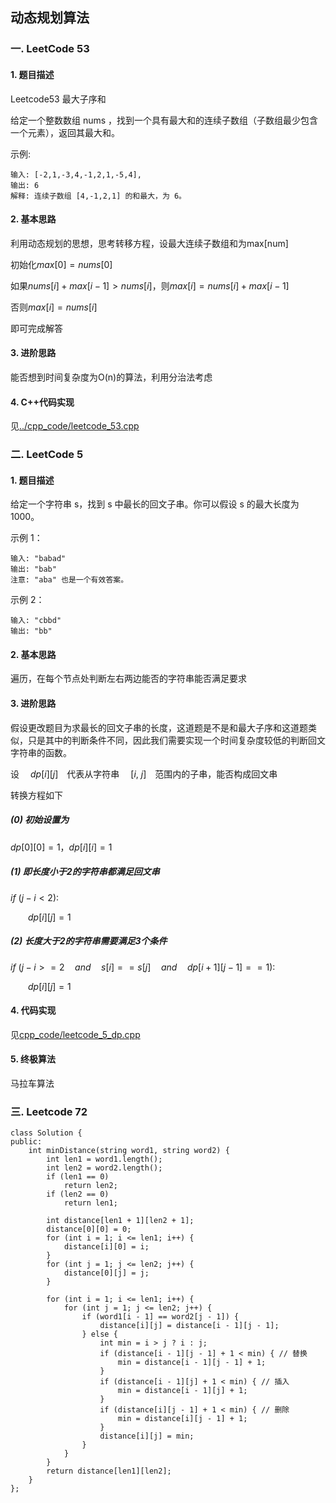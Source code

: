 ## 动态规划算法

### 一. LeetCode 53

#### 1. 题目描述

Leetcode53 最大子序和

给定一个整数数组 nums ，找到一个具有最大和的连续子数组（子数组最少包含一个元素），返回其最大和。

示例:

```
输入: [-2,1,-3,4,-1,2,1,-5,4],
输出: 6
解释: 连续子数组 [4,-1,2,1] 的和最大，为 6。
```

#### 2. 基本思路

利用动态规划的思想，思考转移方程，设最大连续子数组和为max[num]

初始化$max[0] = nums[0]$

如果$nums[i] + max[i - 1] > nums[i]$，则$max[i] = nums[i] + max[i - 1]$

否则$max[i] = nums[i]$

即可完成解答

#### 3. 进阶思路

能否想到时间复杂度为O(n)的算法，利用分治法考虑

#### 4. C++代码实现

见[../cpp_code/leetcode_53.cpp](../cpp_code/leetcode_53.cpp)

### 二. LeetCode 5

#### 1. 题目描述

给定一个字符串 s，找到 s 中最长的回文子串。你可以假设 s 的最大长度为 1000。

示例 1：

```
输入: "babad"
输出: "bab"
注意: "aba" 也是一个有效答案。
```

示例 2：

```
输入: "cbbd"
输出: "bb"
```

#### 2. 基本思路

遍历，在每个节点处判断左右两边能否的字符串能否满足要求

#### 3. 进阶思路

假设更改题目为求最长的回文子串的长度，这道题是不是和最大子序和这道题类似，只是其中的判断条件不同，因此我们需要实现一个时间复杂度较低的判断回文字符串的函数。

设&emsp;  $dp[i][j]$&emsp;代表从字符串&emsp; $[i,\ j]$&emsp;范围内的子串，能否构成回文串

转换方程如下

##### (0) 初始设置为

$dp[0][0] = 1，dp[i][i] = 1$

##### (1) 即长度小于2的字符串都满足回文串

$if \  (j - i < 2):$

&emsp;&emsp;$dp[i][j] = 1$ 

##### (2) 长度大于2的字符串需要满足3个条件

$if \ (j - i >= 2 \quad and \quad  s[i] == s[j] \quad  and \quad  dp[i + 1][j - 1] == 1):$

&emsp;&emsp;$dp[i][j] = 1$

#### 4. 代码实现

见[cpp_code/leetcode_5_dp.cpp](../cpp_code/leetcode_5_dp.cpp)

#### 5. 终极算法

马拉车算法

### 三. Leetcode 72

```
class Solution {
public:
    int minDistance(string word1, string word2) {
        int len1 = word1.length();
        int len2 = word2.length();
        if (len1 == 0)
            return len2;
        if (len2 == 0)
            return len1;

        int distance[len1 + 1][len2 + 1];
        distance[0][0] = 0;
        for (int i = 1; i <= len1; i++) {
            distance[i][0] = i;
        }
        for (int j = 1; j <= len2; j++) {
            distance[0][j] = j;
        }

        for (int i = 1; i <= len1; i++) {
            for (int j = 1; j <= len2; j++) {
                if (word1[i - 1] == word2[j - 1]) {
                    distance[i][j] = distance[i - 1][j - 1];
                } else {
                    int min = i > j ? i : j;
                    if (distance[i - 1][j - 1] + 1 < min) { // 替换
                        min = distance[i - 1][j - 1] + 1;
                    }
                    if (distance[i - 1][j] + 1 < min) { // 插入
                        min = distance[i - 1][j] + 1;
                    }
                    if (distance[i][j - 1] + 1 < min) { // 删除
                        min = distance[i][j - 1] + 1;
                    }
                    distance[i][j] = min;
                }
            }
        }
        return distance[len1][len2];
    }
};
```

